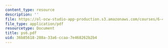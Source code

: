 ```yaml
---
content_type: resource
description: ''
file: https://ol-ocw-studio-app-production.s3.amazonaws.com/courses/6-432-stochastic-processes-detection-and-estimation-spring-2004/36b85618288a33a6ccaa7e468262b2b4_ps6.pdf
file_type: application/pdf
resourcetype: Document
title: ps6.pdf
uid: 36b85618-288a-33a6-ccaa-7e468262b2b4
---
```

